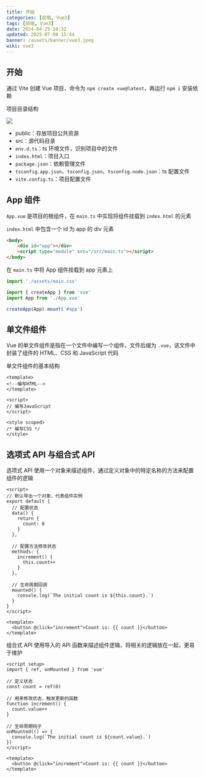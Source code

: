 ```yaml
---
title: 开始
categories: [前端, Vue3]
tags: [前端, Vue3]
date: 2024-04-25 10:32
updated: 2025-07-06 15:44
banner: /assets/banner/vue3.jpeg
wiki: vue3
---
```

## 开始

通过 Vite 创建 Vue 项目，命令为 `npm create vue@latest`，再运行 `npm i` 安装依赖

项目目录结构

![](https://baymaxam-1309988842.cos.ap-beijing.myqcloud.com/blog/vue3-%E5%BC%80%E5%A7%8B%2Fvue3-%E5%BC%80%E5%A7%8B-1751769659145.png)

- public：存放项目公共资源
- src：源代码目录
- `env.d.ts`：ts 环境文件，识别项目中的文件
- `index.html`：项目入口
- `package.json`：依赖管理文件
- `tsconfig.app.json`、`tsconfig.json`、`tsconfig.node.json`：ts 配置文件
- `vite.config.ts`：项目配置文件

## App 组件

`App.vue` 是项目的根组件，在 `main.ts` 中实现将组件挂载到 `index.html` 的元素

`index.html` 中包含一个 id 为 app 的 div 元素

```html
<body>
    <div id="app"></div>
    <script type="module" src="/src/main.ts"></script>
</body>
```

在 `main.ts` 中将 App 组件挂载到 app 元素上

```ts
import './assets/main.css'

import { createApp } from 'vue'
import App from './App.vue'

createApp(App).mount('#app')
```

## 单文件组件

Vue 的单文件组件是指在一个文件中编写一个组件，文件后缀为 `.vue`，该文件中封装了组件的 HTML、CSS 和 JavaScript 代码

单文件组件的基本结构

```vue
<template>
<!--编写HTML-->
</template>

<script>
// 编写JavaScript
</script>

<style scoped>
/* 编写CSS */
</style>
```

## 选项式 API 与组合式 API

选项式 API 使用一个对象来描述组件，通过定义对象中的特定名称的方法来配置组件的逻辑

```vue
<script>
// 默认导出一个对象，代表组件实例
export default {
  // 配置状态
  data() {
    return {
      count: 0
    }
  },

  // 配置方法修改状态
  methods: {
    increment() {
      this.count++
    }
  },

  // 生命周期回调
  mounted() {
    console.log(`The initial count is ${this.count}.`)
  }
}
</script>

<template>
  <button @click="increment">Count is: {{ count }}</button>
</template>
```

组合式 API 使用导入的 API 函数来描述组件逻辑，将相关的逻辑放在一起，更易于维护

```vue
<script setup>
import { ref, onMounted } from 'vue'

// 定义状态
const count = ref(0)

// 用来修改状态、触发更新的函数
function increment() {
  count.value++
}

// 生命周期钩子
onMounted(() => {
  console.log(`The initial count is ${count.value}.`)
})
</script>

<template>
  <button @click="increment">Count is: {{ count }}</button>
</template>
```
